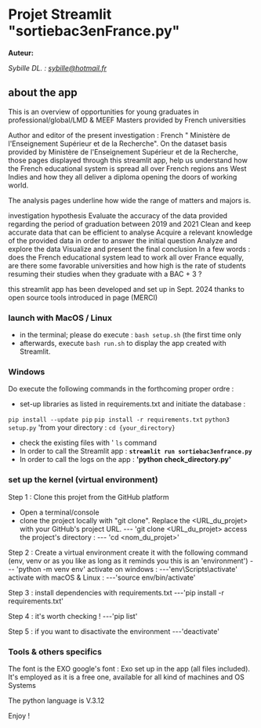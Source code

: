 # Projet Streamlit "sortiebac3enFrance.py"
**Auteur:**

*Sybille DL. : sybille@hotmail.fr*

## about the app

This is an overview of opportunities for young graduates in professional/global/LMD & MEEF Masters provided by French universities

Author and editor of the present investigation : French " Ministère de l'Enseignement Supérieur et de la Recherche".
On the dataset basis provided by Ministère de l'Enseignement Supérieur et de la Recherche, those pages displayed through this streamlit app, help us understand how the French educational system is spread all over French regions ans West Indies and how they all deliver a diploma opening the doors of working world.

The analysis pages underline how wide the range of matters and majors is.

investigation hypothesis
Evaluate the accuracy of the data provided regarding the period of graduation between 2019 and 2021
Clean and keep accurate data that can be efficient to analyse
Acquire a relevant knowledge of the provided data in order to answer the initial question
Analyze and explore the data
Visualize and present the final conclusion
In a few words : does the French educational system lead to work all over France equally, are there some favorable universities and how high is the rate of students resuming their studies when they graduate with a BAC + 3 ?

this streamlit app has been developed and set up in Sept. 2024 thanks to open source tools introduced in page (MERCI)



### launch with MacOS / Linux

- in the terminal; please do execute : `bash setup.sh` (the first time only
- afterwards, execute `bash run.sh` to display the app created with Streamlit.

### Windows

Do execute the following commands in the forthcoming proper ordre :
- set-up libraries as listed in requirements.txt and initiate the database :

`pip install --update pip`
`pip install -r requirements.txt`
`python3 setup.py`
'from your directory : `cd {your_directory}`
- check the existing files with ' `ls` command 
- In order to call the Streamlit app :  **`streamlit run sortiebac3enfrance.py`**
- In order to call the logs on the app : **'python check_directory.py'**

### set up the kernel (virtual environment)

Step 1 : Clone this projet from the GitHub platform
- Open a terminal/console
- clone the project locally with "git clone". Replace the  <URL_du_projet> with your GitHub's project URL.
--- 'git clone <URL_du_projet>
access the project's directory : 
--- 'cd <nom_du_projet>'

Step 2  : Create a virtual environment 
create it with the following command  (env, venv or as you like as long as it reminds you this is an 'environment')
--- 'python -m venv env'
activate on windows : 
---'env\Scripts\activate'
activate with macOS & Linux :
---'source env/bin/activate'

Step 3 : install dependencies with requirements.txt
---'pip install -r requirements.txt'

Step 4 : it's worth checking ! 
---'pip list'

Step 5 : if you want to disactivate the environment
---'deactivate'

### Tools & others specifics 
The font is the EXO google's font : Exo set up in the app (all files included). It's employed as it is a free one, available for all kind of machines and OS Systems

The python language is V.3.12


Enjoy ! 